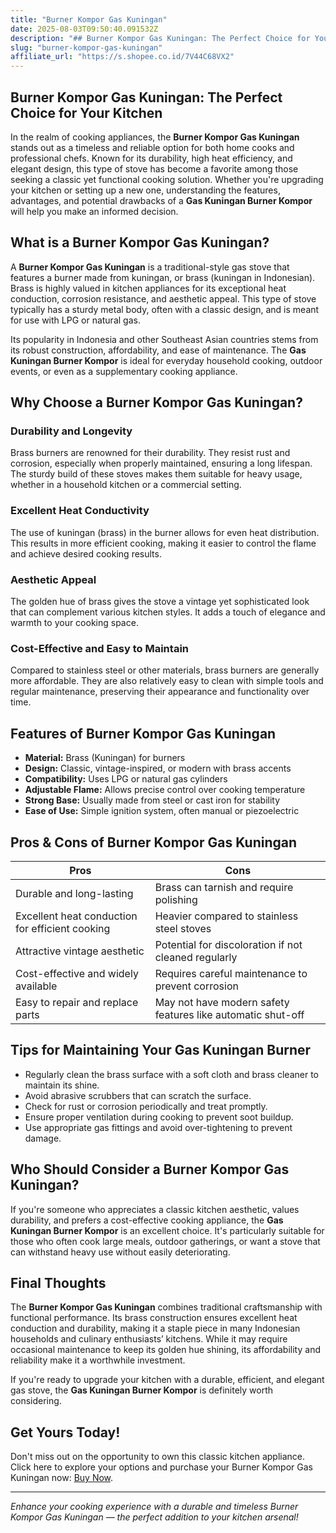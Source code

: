 ```yaml
---
title: "Burner Kompor Gas Kuningan"
date: 2025-08-03T09:50:40.091532Z
description: "## Burner Kompor Gas Kuningan: The Perfect Choice for Your Kitchen..."
slug: "burner-kompor-gas-kuningan"
affiliate_url: "https://s.shopee.co.id/7V44C68VX2"
---
```

## Burner Kompor Gas Kuningan: The Perfect Choice for Your Kitchen

In the realm of cooking appliances, the **Burner Kompor Gas Kuningan** stands out as a timeless and reliable option for both home cooks and professional chefs. Known for its durability, high heat efficiency, and elegant design, this type of stove has become a favorite among those seeking a classic yet functional cooking solution. Whether you're upgrading your kitchen or setting up a new one, understanding the features, advantages, and potential drawbacks of a **Gas Kuningan Burner Kompor** will help you make an informed decision.

## What is a Burner Kompor Gas Kuningan?

A **Burner Kompor Gas Kuningan** is a traditional-style gas stove that features a burner made from kuningan, or brass (kuningan in Indonesian). Brass is highly valued in kitchen appliances for its exceptional heat conduction, corrosion resistance, and aesthetic appeal. This type of stove typically has a sturdy metal body, often with a classic design, and is meant for use with LPG or natural gas.

Its popularity in Indonesia and other Southeast Asian countries stems from its robust construction, affordability, and ease of maintenance. The **Gas Kuningan Burner Kompor** is ideal for everyday household cooking, outdoor events, or even as a supplementary cooking appliance.

## Why Choose a Burner Kompor Gas Kuningan?

### Durability and Longevity

Brass burners are renowned for their durability. They resist rust and corrosion, especially when properly maintained, ensuring a long lifespan. The sturdy build of these stoves makes them suitable for heavy usage, whether in a household kitchen or a commercial setting.

### Excellent Heat Conductivity

The use of kuningan (brass) in the burner allows for even heat distribution. This results in more efficient cooking, making it easier to control the flame and achieve desired cooking results.

### Aesthetic Appeal

The golden hue of brass gives the stove a vintage yet sophisticated look that can complement various kitchen styles. It adds a touch of elegance and warmth to your cooking space.

### Cost-Effective and Easy to Maintain

Compared to stainless steel or other materials, brass burners are generally more affordable. They are also relatively easy to clean with simple tools and regular maintenance, preserving their appearance and functionality over time.

## Features of Burner Kompor Gas Kuningan

- **Material:** Brass (Kuningan) for burners
- **Design:** Classic, vintage-inspired, or modern with brass accents
- **Compatibility:** Uses LPG or natural gas cylinders
- **Adjustable Flame:** Allows precise control over cooking temperature
- **Strong Base:** Usually made from steel or cast iron for stability
- **Ease of Use:** Simple ignition system, often manual or piezoelectric

## Pros & Cons of Burner Kompor Gas Kuningan

| **Pros** | **Cons** |
| --- | --- |
| Durable and long-lasting | Brass can tarnish and require polishing |
| Excellent heat conduction for efficient cooking | Heavier compared to stainless steel stoves |
| Attractive vintage aesthetic | Potential for discoloration if not cleaned regularly |
| Cost-effective and widely available | Requires careful maintenance to prevent corrosion |
| Easy to repair and replace parts | May not have modern safety features like automatic shut-off |

## Tips for Maintaining Your Gas Kuningan Burner

- Regularly clean the brass surface with a soft cloth and brass cleaner to maintain its shine.
- Avoid abrasive scrubbers that can scratch the surface.
- Check for rust or corrosion periodically and treat promptly.
- Ensure proper ventilation during cooking to prevent soot buildup.
- Use appropriate gas fittings and avoid over-tightening to prevent damage.

## Who Should Consider a Burner Kompor Gas Kuningan?

If you're someone who appreciates a classic kitchen aesthetic, values durability, and prefers a cost-effective cooking appliance, the **Gas Kuningan Burner Kompor** is an excellent choice. It's particularly suitable for those who often cook large meals, outdoor gatherings, or want a stove that can withstand heavy use without easily deteriorating.

## Final Thoughts

The **Burner Kompor Gas Kuningan** combines traditional craftsmanship with functional performance. Its brass construction ensures excellent heat conduction and durability, making it a staple piece in many Indonesian households and culinary enthusiasts’ kitchens. While it may require occasional maintenance to keep its golden hue shining, its affordability and reliability make it a worthwhile investment.

If you're ready to upgrade your kitchen with a durable, efficient, and elegant gas stove, the **Gas Kuningan Burner Kompor** is definitely worth considering.

## Get Yours Today!

Don't miss out on the opportunity to own this classic kitchen appliance. Click here to explore your options and purchase your Burner Kompor Gas Kuningan now: [Buy Now](https://s.shopee.co.id/7V44C68VX2).

---

*Enhance your cooking experience with a durable and timeless Burner Kompor Gas Kuningan — the perfect addition to your kitchen arsenal!*